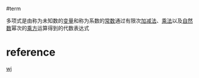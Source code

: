#term 


多项式是由称为未知数的[变量](https://zh.wikipedia.org/wiki/%E5%8F%98%E9%87%8F)和称为系数的[常数](https://zh.wikipedia.org/wiki/%E5%B8%B8%E6%95%B0)通过有限次[加减法](https://zh.wikipedia.org/wiki/%E5%8A%A0%E6%B3%95)、[乘法](https://zh.wikipedia.org/wiki/%E4%B9%98%E6%B3%95)以及[自然数](https://zh.wikipedia.org/wiki/%E8%87%AA%E7%84%B6%E6%95%B0)幂次的[乘方](https://zh.wikipedia.org/wiki/%E4%B9%98%E6%96%B9)运算得到的代数表达式

# reference
[wj](https://zh.wikipedia.org/wiki/%E5%A4%9A%E9%A0%85%E5%BC%8F)